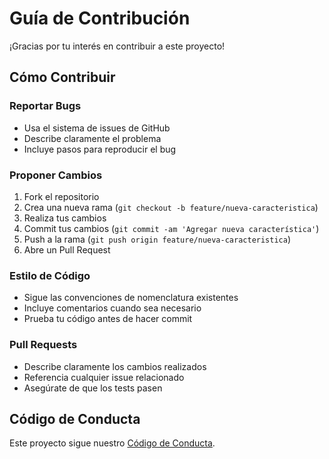 # Guía de Contribución

¡Gracias por tu interés en contribuir a este proyecto!

## Cómo Contribuir

### Reportar Bugs
- Usa el sistema de issues de GitHub
- Describe claramente el problema
- Incluye pasos para reproducir el bug

### Proponer Cambios
1. Fork el repositorio
2. Crea una nueva rama (`git checkout -b feature/nueva-caracteristica`)
3. Realiza tus cambios
4. Commit tus cambios (`git commit -am 'Agregar nueva característica'`)
5. Push a la rama (`git push origin feature/nueva-caracteristica`)
6. Abre un Pull Request

### Estilo de Código
- Sigue las convenciones de nomenclatura existentes
- Incluye comentarios cuando sea necesario
- Prueba tu código antes de hacer commit

### Pull Requests
- Describe claramente los cambios realizados
- Referencia cualquier issue relacionado
- Asegúrate de que los tests pasen

## Código de Conducta
Este proyecto sigue nuestro [Código de Conducta](CODE_OF_CONDUCT.md).
